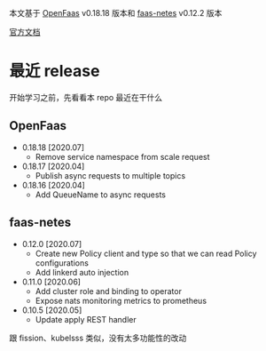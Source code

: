 本文基于 [OpenFaas](https://github.com/openfaas/faas/tree/0.18.18) v0.18.18 版本和 [faas-netes](https://github.com/openfaas/faas-netes/tree/0.12.2) v0.12.2 版本

[官方文档](https://docs.openfaas.com/)

# 最近 release

开始学习之前，先看看本 repo 最近在干什么

## OpenFaas

* 0.18.18 [2020.07]
	* Remove service namespace from scale request
* 0.18.17 [2020.04]
	* Publish async requests to multiple topics
* 0.18.16 [2020.04]
	* Add QueueName to async requests

##  faas-netes

* 0.12.0 [2020.07]
	* Create new Policy client and type so that we can read Policy
configurations
	* Add linkerd auto injection
* 0.11.0 [2020.06]
	* Add cluster role and binding to operator
	* Expose nats monitoring metrics to prometheus
* 0.10.5 [2020.05]
	* Update apply REST handler

跟 fission、kubelsss 类似，没有太多功能性的改动	